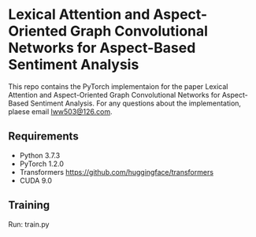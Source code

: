 # Lexical Attention and Aspect-Oriented Graph Convolutional Networks for Aspect-Based Sentiment Analysis
This repo contains the PyTorch implementaion for the paper Lexical Attention and Aspect-Oriented Graph Convolutional Networks for Aspect-Based Sentiment Analysis.
For any questions about the implementation, plaese email lww503@126.com.

## Requirements
* Python 3.7.3
* PyTorch 1.2.0
* Transformers https://github.com/huggingface/transformers
* CUDA 9.0

## Training
Run: train.py
